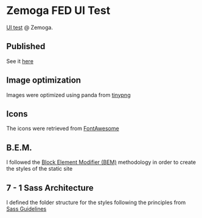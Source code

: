 # Zemoga FED UI Test

[UI test](https://github.com/zemoga/ui-test) @ Zemoga.

## Published

See it [here](https://zemoga-fed-ui-test-layout.netlify.app/)

## Image optimization

Images were optimized using panda from [tinypng](https://tinypng.com/)

## Icons

The icons were retrieved from [FontAwesome](https://fontawesome.com/how-to-use/on-the-web/setup/hosting-font-awesome-yourself#using-web-fonts)

## B.E.M.

I followed the [Block Element Modifier (BEM)](https://en.bem.info/methodology/quick-start/) methodology in order to create the styles of the static site

## 7 - 1 Sass Architecture

I defined the folder structure for the styles following the principles from [Sass Guidelines](https://sass-guidelin.es/#architecture)
